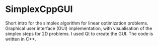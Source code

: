 # SimplexCppGUI
Short intro for the simplex algorithm for linear optimization problems. Graphical user interface (GUI) implementation, with visualisation of the simplex steps for 2D problems. I used Qt to create the GUI. The code is written in C++. 
